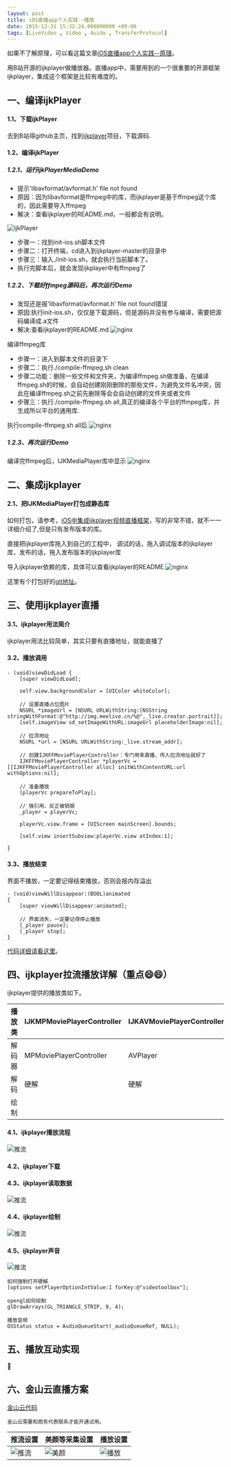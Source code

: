 ```yaml
---
layout: post
title: iOS直播app个人实践--播放
date: 2015-12-31 15:32:24.000000000 +09:00
tags: [LiveVideo , Video , Auido , TransferProtocol]
---
```


如果不了解原理，可以看这篇文章[iOS直播app个人实践--原理](http://garfieldlover.github.io/2015/12/iOS%E7%9B%B4%E6%92%ADapp%E4%B8%AA%E4%BA%BA%E5%AE%9E%E8%B7%B5-%E5%8E%9F%E7%90%86%E7%AF%87)。

用B站开源的ijkplayer做播放器。直播app中，需要用到的一个很重要的开源框架ijkplayer，集成这个框架是比较有难度的。

## 一、编译ijkPlayer
#### 1.1、下载ijkPlayer
去到B站得github主页，找到[ijkplayer](https://github.com/Bilibili/ijkplayer)项目，下载源码.

#### 1.2、编译ijkPlayer
##### 1.2.1、运行ijkPlayerMediaDemo
- 提示'libavformat/avformat.h' file not found
- 原因：因为libavformat是ffmpeg中的库，而ijkplayer是基于ffmpeg这个库的，因此需要导入ffmpeg
- 解决：查看ijkplayer的README.md，一般都会有说明。

![ijkPlayer](https://raw.githubusercontent.com/GarfieldLover/GarfieldLover.github.io/master/assets/postImages/304825-cca008e8e9f490e2.png)

- 步骤一：找到init-ios.sh脚本文件
- 步骤二：打开终端，cd进入到ijkplayer-master的目录中
- 步骤三：输入./init-ios.sh，就会执行当前脚本了。
- 执行完脚本后，就会发现ijkplayer中有ffmpeg了

##### 1.2.2、下载好ffmpeg源码后，再次运行Demo
- 发现还是报'libavformat/avformat.h' file not found错误
- 原因:执行init-ios.sh，仅仅是下载源码，但是源码并没有参与编译，需要把源码编译成.a文件
- 解决:查看ijkplayer的README.md
![nginx](https://raw.githubusercontent.com/GarfieldLover/GarfieldLover.github.io/master/assets/postImages/304825-be6a86d42b1b2b85.png)

编译ffmpeg库
- 步骤一：进入到脚本文件的目录下
- 步骤二：执行./compile-ffmpeg.sh clean
- 步骤二功能：删除一些文件和文件夹，为编译ffmpeg.sh做准备，在编译ffmpeg.sh的时候，会自动创建刚刚删除的那些文件，为避免文件名冲突，因此在编译ffmpeg.sh之前先删除等会会自动创建的文件夹或者文件
- 步骤三：执行./compile-ffmpeg.sh all,真正的编译各个平台的ffmpeg库，并生成所以平台的通用库.

执行compile-ffmpeg.sh all后
![nginx](https://raw.githubusercontent.com/GarfieldLover/GarfieldLover.github.io/master/assets/postImages/304825-550c2ed42b16519c.png)

##### 1.2.3、再次运行Demo
编译完ffmpeg后，IJKMediaPlayer库中显示
![nginx](https://raw.githubusercontent.com/GarfieldLover/GarfieldLover.github.io/master/assets/postImages/304825-b464482cec192c00.png)

## 二、集成ijkplayer
#### 2.1、把IJKMediaPlayer打包成静态库
如何打包，请参考，[iOS中集成ijkplayer视频直播框架](http://www.jianshu.com/p/1f06b27b3ac0)，写的非常不错，就不一一详细介绍了,但是只有发布版本的库。

直接把ijkplayer库拖入到自己的工程中，
调试的话，拖入调试版本的ijkplayer库，发布的话，拖入发布版本的ijkplayer库

导入ijkplayer依赖的库，具体可以查看ijkplayer的README
![nginx](https://raw.githubusercontent.com/GarfieldLover/GarfieldLover.github.io/master/assets/postImages/304825-2d968c96c6d49e14.png)

这里有个打包好的[git地址](https://git.coding.net/shirokuma/IJKMediaLibrary.git)。

## 三、使用ijkplayer直播
#### 3.1、ijkplayer用法简介
ijkplayer用法比较简单，其实只要有直播地址，就能直播了
#### 3.2、播放调用

```
- (void)viewDidLoad {
    [super viewDidLoad];

    self.view.backgroundColor = [UIColor whiteColor];

    // 设置直播占位图片
    NSURL *imageUrl = [NSURL URLWithString:[NSString stringWithFormat:@"http://img.meelive.cn/%@",_live.creator.portrait]];
    [self.imageView sd_setImageWithURL:imageUrl placeholderImage:nil];

    // 拉流地址
    NSURL *url = [NSURL URLWithString:_live.stream_addr];

    // 创建IJKFFMoviePlayerController：专门用来直播，传入拉流地址就好了
    IJKFFMoviePlayerController *playerVc = [[IJKFFMoviePlayerController alloc] initWithContentURL:url withOptions:nil];

    // 准备播放
    [playerVc prepareToPlay];

    // 强引用，反正被销毁
    _player = playerVc;

    playerVc.view.frame = [UIScreen mainScreen].bounds;

    [self.view insertSubview:playerVc.view atIndex:1];

}
```
#### 3.3、播放结束
界面不播放，一定要记得结束播放，否则会报内存溢出

```
- (void)viewWillDisappear:(BOOL)animated
{
    [super viewWillDisappear:animated];

    // 界面消失，一定要记得停止播放
    [_player pause];
    [_player stop];
}
```

[代码详细请看这里](https://github.com/GarfieldLover/GLLoveLiveVideo)。

## 四、ijkplayer拉流播放详解（重点😄😄）
ijkplayer提供的播放类如下。

播放类 | IJKMPMoviePlayerController | IJKAVMoviePlayerController | IJKFFMoviePlayerController
---|---|---|---
解码器 |MPMoviePlayerController | AVPlayer | ffmpeg
解码|硬解 | 硬解 | 软解（videotoolbox硬解）
绘制| |  | OpenGLES2


#### 4.1、ijkplayer播放流程
![推流](https://raw.githubusercontent.com/GarfieldLover/GarfieldLover.github.io/master/assets/postImages/ijk流程.png)

#### 4.2、ijkplayer下载

#### 4.3、ijkplayer读取数据
![推流](https://raw.githubusercontent.com/GarfieldLover/GarfieldLover.github.io/master/assets/postImages/ijk读取.png)

#### 4.4、ijkplayer绘制
![推流](https://raw.githubusercontent.com/GarfieldLover/GarfieldLover.github.io/master/assets/postImages/ijk绘制.png)

#### 4.5、ijkplayer声音
![推流](https://raw.githubusercontent.com/GarfieldLover/GarfieldLover.github.io/master/assets/postImages/ijk声音.png)


```
如何强制打开硬解
[options setPlayerOptionIntValue:1 forKey:@"videotoolbox"];
```

```
opengl如何绘制
glDrawArrays(GL_TRIANGLE_STRIP, 0, 4);      
```

```
播放音频
OSStatus status = AudioQueueStart(_audioQueueRef, NULL);
```
## 五、播放互动实现
🐷

## 六、金山云直播方案
[金山云代码](https://github.com/ksvc/KSYLive_iOS)

```
金山云需要和商务代表联系才能开通试用。
```

推流设置 | 美颜等采集设置 | 播放设置
---|---|---
![推流](https://raw.githubusercontent.com/GarfieldLover/GarfieldLover.github.io/master/assets/postImages/Snip20161229_2.png)| ![美颜](https://raw.githubusercontent.com/GarfieldLover/GarfieldLover.github.io/master/assets/postImages/Snip20161229_3.png)|![播放](https://raw.githubusercontent.com/GarfieldLover/GarfieldLover.github.io/master/assets/postImages/Snip20161229_4.png)
